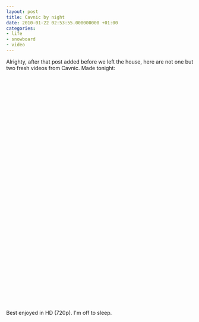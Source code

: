 ```yaml
---
layout: post
title: Cavnic by night
date: 2010-01-22 02:53:55.000000000 +01:00
categories:
- life
- snowboard
- video
---
```

Alrighty, after that post added before we left the house, here are not one but two fresh videos from Cavnic. Made tonight:

<object width="500" height="300"><param name="movie" value="http://www.youtube.com/v/w0nPNHSCMP0&hl=en_US&fs=1&rel=0&color1=0x2b405b&color2=0x6b8ab6&hd=1"></param><param name="allowFullScreen" value="true"></param><param name="allowscriptaccess" value="always"></param><embed src="http://www.youtube.com/v/w0nPNHSCMP0&hl=en_US&fs=1&rel=0&color1=0x2b405b&color2=0x6b8ab6&hd=1" type="application/x-shockwave-flash" allowscriptaccess="always" allowfullscreen="true" width="500" height="300"></embed></object>

<object width="500" height="300"><param name="movie" value="http://www.youtube.com/v/eQU5VcMl1AE&hl=en_US&fs=1&rel=0&color1=0x2b405b&color2=0x6b8ab6&hd=1"></param><param name="allowFullScreen" value="true"></param><param name="allowscriptaccess" value="always"></param><embed src="http://www.youtube.com/v/eQU5VcMl1AE&hl=en_US&fs=1&rel=0&color1=0x2b405b&color2=0x6b8ab6&hd=1" type="application/x-shockwave-flash" allowscriptaccess="always" allowfullscreen="true" width="500" height="300"></embed></object>

Best enjoyed in HD (720p). I'm off to sleep.
